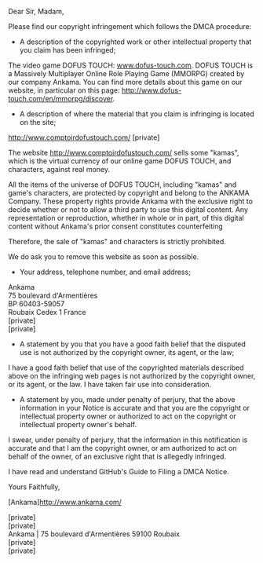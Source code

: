 Dear Sir, Madam,  
  
Please find our copyright infringement which follows the DMCA procedure:  
  
* A description of the copyrighted work or other intellectual property that you claim has been infringed;  
  
The video game DOFUS TOUCH: www.dofus-touch.com. DOFUS TOUCH is a Massively Multiplayer Online Role Playing Game (MMORPG) created by our company Ankama. You can find more details about this game on our website, in particular on this page: http://www.dofus-touch.com/en/mmorpg/discover.  
  
* A description of where the material that you claim is infringing is located on the site;  
  
http://www.comptoirdofustouch.com/ [private]
  
The website http://www.comptoirdofustouch.com/ sells some "kamas", which is the virtual currency of our online game DOFUS TOUCH, and characters, against real money.  
  
All the items of the universe of DOFUS TOUCH, including "kamas" and game's characters, are protected by copyright and belong to the ANKAMA Company. These property rights provide Ankama with the exclusive right to decide whether or not to allow a third party to use this digital content. Any representation or reproduction, whether in whole or in part, of this digital content without Ankama's prior consent constitutes counterfeiting  
  
Therefore, the sale of "kamas" and characters is strictly prohibited.  
  
We do ask you to remove this website as soon as possible.  
  
* Your address, telephone number, and email address;  
  
Ankama  
75 boulevard d'Armentières  
BP 60403-59057  
Roubaix Cedex 1 France  
[private]   
[private]   
  
* A statement by you that you have a good faith belief that the disputed use is not authorized by the copyright owner, its agent, or the law;  
  
I have a good faith belief that use of the copyrighted materials described above on the infringing web pages is not authorized by the copyright owner, or its agent, or the law. I have taken fair use into consideration.  
  
* A statement by you, made under penalty of perjury, that the above information in your Notice is accurate and that you are the copyright or intellectual property owner or authorized to act on the copyright or intellectual property owner's behalf.  
  
I swear, under penalty of perjury, that the information in this notification is accurate and that I am the copyright owner, or am authorized to act on behalf of the owner, of an exclusive right that is allegedly infringed.  
  
I have read and understand GitHub's Guide to Filing a DMCA Notice.  
  
Yours Faithfully,  
  
[Ankama]<http://www.ankama.com/>  
  
[private]   
[private]  
Ankama | 75 boulevard d'Armentières 59100 Roubaix  
[private]   
[private]  
